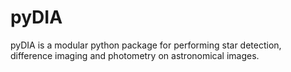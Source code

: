 # pyDIA
pyDIA is a modular python package for performing star detection, difference imaging and photometry on astronomical images.
